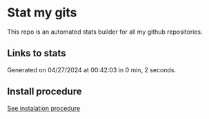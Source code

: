 # Stat my gits

This repo is an automated stats builder for all my github repositories.

## Links to stats


Generated on 04/27/2024 at 00:42:03 in 0 min, 2 seconds.

## Install procedure

[See instalation procedure](./src/install.md)
